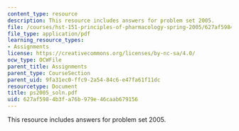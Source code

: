 ```yaml
---
content_type: resource
description: This resource includes answers for problem set 2005.
file: /courses/hst-151-principles-of-pharmacology-spring-2005/627af5984b3fa76b979e46caab679156_ps2005_soln.pdf
file_type: application/pdf
learning_resource_types:
- Assignments
license: https://creativecommons.org/licenses/by-nc-sa/4.0/
ocw_type: OCWFile
parent_title: Assignments
parent_type: CourseSection
parent_uid: 9fa31ec0-ffc9-2a54-84c6-e47fa61f11dc
resourcetype: Document
title: ps2005_soln.pdf
uid: 627af598-4b3f-a76b-979e-46caab679156
---
```

This resource includes answers for problem set 2005.